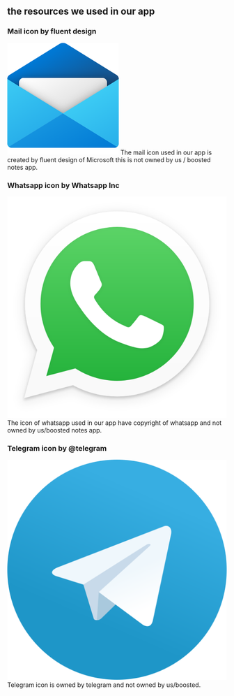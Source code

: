 ## the resources we used in our app
### Mail icon by fluent design
![Mail.png](Mail.png)
The mail icon used in our app is created by fluent design of Microsoft this is not owned by us / boosted notes app.
### Whatsapp icon by Whatsapp Inc
![WA = 384x384](598px-WhatsApp.svg.png)
The icon of whatsapp used in our app have copyright of whatsapp and not owned by us/boosted notes app.
### Telegram icon by @telegram
![Tg](1024px-Telegram_logo.svg.png)
Telegram icon is owned by telegram and not owned by us/boosted.
